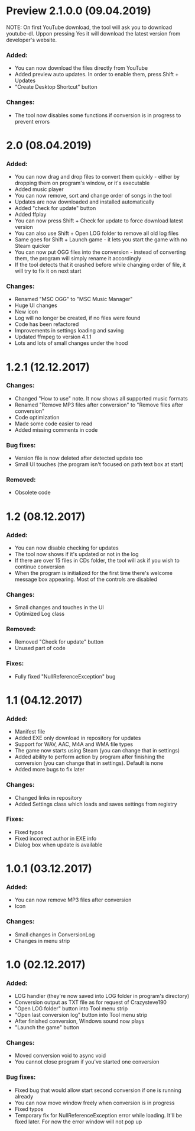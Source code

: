 # Preview 2.1.0.0 (09.04.2019)

NOTE: On first YouTube download, the tool will ask you to download youtube-dl. Uppon pressing Yes it will download the latest version from developer's website.

### Added:
- You can now download the files directly from YouTube
- Added preview auto updates. In order to enable them, press Shift + Updates
- "Create Desktop Shortcut" button

### Changes:
- The tool now disables some functions if conversion is in progress to prevent errors

# 2.0 (08.04.2019)

### Added:
- You can now drag and drop files to convert them quickly - either by dropping them on program's window, or it's executable
- Added music player
- You can now remove, sort and change order of songs in the tool
- Updates are now downloaded and installed automatically
- Added "check for update" button
- Added ffplay
- You can now press Shift + Check for update to force download latest version
- You can also use Shift + Open LOG folder to remove all old log files
- Same goes for Shift + Launch game - it lets you start the game with no Steam quicker
- You can now put OGG files into the conversion - instead of converting them, the program will simply rename it accordingly
- If the tool detects that it crashed before while changing order of file, it will try to fix it on next start

### Changes:
- Renamed "MSC OGG" to "MSC Music Manager"
- Huge UI changes
- New icon
- Log will no longer be created, if no files were found
- Code has been refactored
- Improvements in settings loading and saving
- Updated ffmpeg to version 4.1.1
- Lots and lots of small changes under the hood

# 1.2.1 (12.12.2017)

### Changes:
- Changed "How to use" note. It now shows all supported music formats
- Renamed "Remove MP3 files after conversion" to "Remove files after conversion"
- Code optimization
- Made some code easier to read
- Added missing comments in code

### Bug fixes:
- Version file is now deleted after detected update too
- Small UI touches (the program isn't focused on path text box at start)

### Removed:
- Obsolete code

# 1.2 (08.12.2017)

### Added:
- You can now disable checking for updates
- The tool now shows if it's updated or not in the log
- If there are over 15 files in CDs folder, the tool will ask if you wish to continue conversion
- When the program is initialized for the first time there's welcome message box appearing. Most of the controls are disabled

### Changes:
- Small changes and touches in the UI
- Optimized Log class

### Removed:
- Removed "Check for update" button
- Unused part of code

### Fixes:
- Fully fixed "NullReferenceException" bug

# 1.1 (04.12.2017)

### Added:
- Manifest file
- Added EXE only download in repository for updates
- Support for WAV, AAC, M4A and WMA file types
- The game now starts using Steam (you can change that in settings)
- Added ability to perform action by program after finishing the conversion (you can change that in settings). Default is none 
- Added more bugs to fix later

### Changes:
- Changed links in repository
- Added Settings class which loads and saves settings from registry

### Fixes:
- Fixed typos
- Fixed incorrect author in EXE info
- Dialog box when update is available

# 1.0.1 (03.12.2017)

### Added:
- You can now remove MP3 files after conversion
- Icon

### Changes:
- Small changes in ConversionLog
- Changes in menu strip

# 1.0 (02.12.2017)

### Added:
- LOG handler (they're now saved into LOG folder in program's directory)
- Conversion output as TXT file as for request of Crazysteve190
- "Open LOG folder" button into Tool menu strip
- "Open last conversion log" button into Tool menu strip
- After finished conversion, Windows sound now plays
- "Launch the game" button

### Changes:
- Moved conversion void to async void
- You cannot close program if you've started one conversion

### Bug fixes:
- Fixed bug that would allow start second conversion if one is running already
- You can now move window freely when conversion is in progress
- Fixed typos
- Temporary fix for NullReferenceException error while loading. It'll be fixed later. For now the error window will not pop up